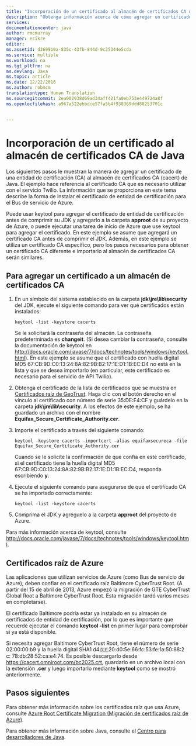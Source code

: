 ```yaml
---
title: "Incorporación de un certificado al almacén de certificados CA de Java | Microsoft Docs"
description: "Obtenga información acerca de cómo agregar un certificado de entidad de certificación (CA) al almacén de certificados CA de Java (cacerts) para el servicio de Twilio o el Bus de servicio de Azure."
services: 
documentationcenter: java
author: rmcmurray
manager: erikre
editor: 
ms.assetid: d3699b0a-835c-43fb-844d-9c25344e5cda
ms.service: multiple
ms.workload: na
ms.tgt_pltfrm: na
ms.devlang: Java
ms.topic: article
ms.date: 12/22/2016
ms.author: robmcm
translationtype: Human Translation
ms.sourcegitcommit: 2ea002938d69ad34aff421fa0eb753e449724a8f
ms.openlocfilehash: a967a522ebbdce57fa5b4f938369ddd88253701c


---
```

# <a name="adding-a-certificate-to-the-java-ca-certificates-store"></a>Incorporación de un certificado al almacén de certificados CA de Java
Los siguientes pasos le muestran la manera de agregar un certificado de una entidad de certificación (CA) al almacén de certificados CA (cacert) de Java. El ejemplo hace referencia al certificado CA que es necesario utilizar con el servicio Twilio. La información que se proporciona en este tema describe la forma de instalar el certificado de entidad de certificación para el Bus de servicio de Azure. 

Puede usar keytool para agregar el certificado de entidad de certificación antes de comprimir su JDK y agregarlo a la carpeta **approot** de su proyecto de Azure, o puede ejecutar una tarea de inicio de Azure que use keytool para agregar el certificado. En este ejemplo se asume que agregará un certificado CA antes de comprimir el JDK. Además, en este ejemplo se utiliza un certificado CA específico, pero los pasos necesarios para obtener un certificado CA diferente e importarlo al almacén de certificados CA serán similares.

## <a name="to-add-a-certificate-to-the-cacerts-store"></a>Para agregar un certificado a un almacén de certificados CA
1. En un símbolo del sistema establecido en la carpeta **jdk\jre\lib\security** del JDK, ejecute el siguiente comando para ver qué certificados están instalados:
   
    `keytool -list -keystore cacerts`
   
    Se le solicitará la contraseña del almacén. La contraseña predeterminada es **changeit**. (Si desea cambiar la contraseña, consulte la documentación de keytool en <http://docs.oracle.com/javase/7/docs/technotes/tools/windows/keytool.html>). En este ejemplo se asume que el certificado con huella digital MD5 67:CB:9D:C0:13:24:8A:82:9B:B2:17:1E:D1:1B:EC:D4 no está en la lista y que se desea importarlo (en particular, este certificado es necesario para el servicio de API Twilio).
2. Obtenga el certificado de la lista de certificados que se muestra en [Certificados raíz de GeoTrust](http://www.geotrust.com/resources/root-certificates/). Haga clic con el botón derecho en el vínculo al certificado con número de serie 35:DE:F4:CF y guárdelo en la carpeta **jdk\jre\lib\security**. A los efectos de este ejemplo, se ha guardado un archivo con el nombre **Equifax\_Secure\_Certificate\_Authority.cer**.
3. Importe el certificado a través del siguiente comando:
   
    `keytool -keystore cacerts -importcert -alias equifaxsecureca -file Equifax_Secure_Certificate_Authority.cer`
   
    Cuando se le solicite la confirmación de que confía en este certificado, si el certificado tiene la huella digital MD5 67:CB:9D:C0:13:24:8A:82:9B:B2:17:1E:D1:1B:EC:D4, responda escribiendo **y**.
4. Ejecute el siguiente comando para asegurarse de que el certificado CA se ha importado correctamente:
   
    `keytool -list -keystore cacerts`
5. Comprima el JDK y agréguelo a la carpeta **approot** del proyecto de Azure.

Para más información acerca de keytool, consulte <http://docs.oracle.com/javase/7/docs/technotes/tools/windows/keytool.html>.

## <a name="azure-root-certificates"></a>Certificados raíz de Azure
Las aplicaciones que utilizan servicios de Azure (como Bus de servicio de Azure), deben confiar en el certificado raíz Baltimore CyberTrust Root. (A partir del 15 de abril de 2013, Azure empezó la migración de GTE CyberTrust Global Root a Baltimore CyberTrust Root. Esta migración tardó varios meses en completarse).

El certificado Baltimore podría estar ya instalado en su almacén de certificados de entidad de certificación, por lo que es importante que recuerde ejecutar el comando **keytool -list** en primer lugar para comprobar si ya está disponible.

Si necesita agregar Baltimore CyberTrust Root, tiene el número de serie 02:00:00:b9 y la huella digital SHA1 d4:de:20:d0:5e:66:fc:53:fe:1a:50:88:2 c: 78:db:28:52:ca:e4:74. Es posible descargarlo desde <https://cacert.omniroot.com/bc2025.crt>, guardarlo en un archivo local con la extensión **.cer** y luego importarlo mediante **keytool** como se mostró anteriormente.

## <a name="next-steps"></a>Pasos siguientes
Para obtener más información sobre los certificados raíz que usa Azure, consulte [Azure Root Certificate Migration (Migración de certificados raíz de Azure)](http://blogs.msdn.com/b/windowsazure/archive/2013/03/15/windows-azure-root-certificate-migration.aspx).

Para obtener más información sobre Java, consulte el [Centro para desarrolladores de Java](/develop/java/).




<!--HONumber=Nov16_HO3-->


